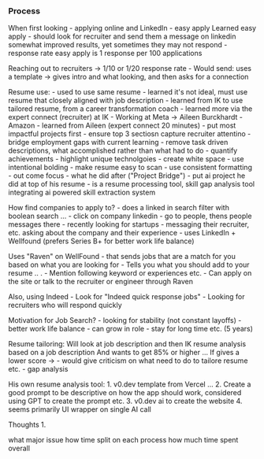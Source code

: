 
### Process

When first looking - applying online and LinkedIn - easy apply 
Learned easy apply - should look for recruiter and send them a message on linkedin somewhat improved results, yet sometimes they may not respond 
    - response rate easy apply is 1 response per 100 applications 

Reaching out to recruiters -> 1/10 or 1/20 response rate 
    - Would send: uses a template -> gives intro and what looking, and then asks for a connection 

Resume use: 
    - used to use same resume 
    - learned it's not ideal, must use resume that closely aligned with job description 
    - learned from IK to use tailored resume, from a career transformation coach 
    - learned more via the expert connect (recruiter) at IK 
        - Working at Meta -> Aileen Burckhardt - Amazon 
    - learned from Aileen (expert connect 20 minutes) 
        - put most impactful projects first 
        - ensure top 3 sectiosn capture recruiter attentino 
        - bridge employment gaps with current learning 
        - remove task driven descriptions, what accomplished rather than what had to do 
        - quantify achievements 
        - highlight unique technolgoies
        - create white space
        - use intentional bolding 
        - make resume easy to scan 
        - use consistent formatting 
        - out come focus 
    - what he did after ("Project Bridge") 
        - put ai project he did at top of his resume 
        - is a resume processing tool, skill gap analysis tool integrating ai powered skill extraction system 

How find companies to apply to? 
    - does a linked in search filter with boolean search ... 
    - click on company linkedin - go to people, thens people messages there 
    - recently looking for startups - messaging their recruiter, etc. asking about the company and their experience 
    - uses LinkedIn + Wellfound (prefers Series B+ for better work life balance) 

Uses "Raven" on WellFound - that sends jobs that are a match for you based on what you are looking for 
    - Tells you what you should add to your resume .. .
    - Mention following keyword or experiences etc. 
    - Can apply on the site or talk to the recruiter or engineer through Raven 

Also, using Indeed 
    - Look for "Indeed quick response jobs" 
    - Looking for recruiters who will respond quickly 

Motivation for Job Search? 
    - looking for stability (not constant layoffs) 
    - better work life balance 
    - can grow in role
    - stay for long time etc. (5 years)

Resume tailoring: 
    Will look at job description and then IK resume analysis based on a job description 
    And wants to get 85% or higher ... 
    If gives a lower score -> 
        - would give criticism on what need to do to tailore resume etc. 
        - gap analysis

His own resume analysis tool:
    1. v0.dev template from Vercel ... 
    2. Create a good prompt to be descriptive on how the app should work, considered using GPT to create the prompt etc. 
    3. v0.dev ai to create the website 
    4. seems primarily UI wrapper on single AI call 

Thoughts 
    1. 






    




what major issue 
how time split on each process
how much time spent overall